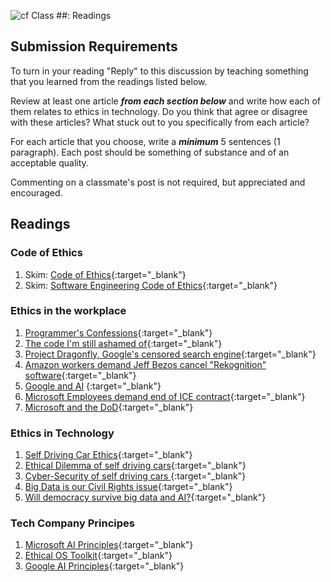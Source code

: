 ![cf](http://i.imgur.com/7v5ASc8.png) Class ##: Readings

## Submission Requirements
To turn in your reading "Reply" to this discussion by teaching something that you learned from the 
readings listed below.

Review at least one article ***from each section below*** and write how each of them relates to ethics in technology. Do you think that agree or disagree with these articles? What stuck out to you specifically from each article? 

For each article that you choose, write a ***minimum*** 5 sentences (1 paragraph). Each post should be something of substance and of an acceptable quality. 

Commenting on a classmate's post is not required, but appreciated and encouraged.

## Readings

### Code of Ethics
1. Skim: [Code of Ethics](https://www.acm.org/code-of-ethics){:target="_blank"}
2. Skim: [Software Engineering Code of Ethics](https://ethics.acm.org/code-of-ethics/software-engineering-code/){:target="_blank"}

### Ethics in the workplace
1. [Programmer's Confessions](unethical_practices.pdf){:target="_blank"}
2. [The code I'm still ashamed of](https://medium.freecodecamp.org/the-code-im-still-ashamed-of-e4c021dff55e){:target="_blank"}
3. [Project Dragonfly, Google's censored search engine](https://www.vox.com/2018/8/17/17704526/google-dragonfly-censored-search-engine-china){:target="_blank"}
4. [Amazon workers demand Jeff Bezos cancel "Rekognition" software](https://gizmodo.com/amazon-workers-demand-jeff-bezos-cancel-face-recognitio-1827037509){:target="_blank"}
5. [Google and AI](https://gizmodo.com/in-reversal-google-says-its-ai-will-not-be-used-for-we-1826649327) {:target="_blank"}
6. [Microsoft Employees demand end of ICE contract](https://www.nytimes.com/2018/06/19/technology/tech-companies-immigration-border.html){:target="_blank"}
7. [Microsoft and the DoD](https://www.businessinsider.com/microsoft-employees-protest-contract-us-army-hololens-2019-2){:target="_blank"}

### Ethics in Technology

1. [Self Driving Car Ethics](https://www.freep.com/story/money/cars/2017/11/21/self-driving-cars-ethics/804805001/){:target="_blank"}
2. [Ethical Dilemma of self driving cars](https://www.theglobeandmail.com/globe-drive/culture/technology/the-ethical-dilemmas-of-self-drivingcars/article37803470/){:target="_blank"}
3. [Cyber-Security of self driving cars ](https://phys.org/news/2017-02-cybersecurity-self-driving-cars.html){:target="_blank"}
4. [Big Data is our Civil Rights issue](http://solveforinteresting.com/big-data-is-our-generations-civil-rights-issue-and-we-dont-know-it/){:target="_blank"}
5. [Will democracy survive big data and AI?](https://www.scientificamerican.com/article/will-democracy-survive-big-data-and-artificial-intelligence/){:target="_blank"}

### Tech Company Principes
1. [Microsoft AI Principles](https://www.microsoft.com/en-us/AI/our-approach-to-ai){:target="_blank"}
2. [Ethical OS Toolkit](https://ethicalos.org/){:target="_blank"}
3. [Google AI Principles](https://www.blog.google/technology/ai/ai-principles/){:target="_blank"}